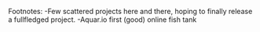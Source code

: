 Footnotes:
-Few scattered projects here and there, hoping to finally release a fullfledged project.
-Aquar.io first (good) online fish tank 
